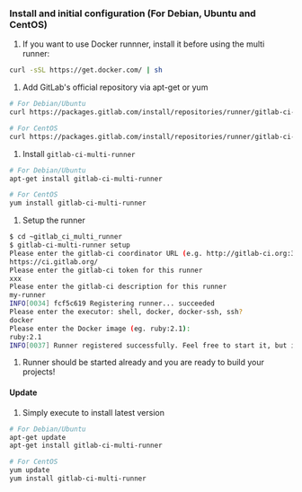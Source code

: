 ### Install and initial configuration (For Debian, Ubuntu and CentOS)

1. If you want to use Docker runnner, install it before using the multi runner:
  ```bash
  curl -sSL https://get.docker.com/ | sh
  ```

1. Add GitLab's official repository via apt-get or yum
  ```bash
  # For Debian/Ubuntu
  curl https://packages.gitlab.com/install/repositories/runner/gitlab-ci-multi-runner/script.deb | sudo bash

  # For CentOS
  curl https://packages.gitlab.com/install/repositories/runner/gitlab-ci-multi-runner/script.rpm | sudo bash
  ```

1. Install `gitlab-ci-multi-runner`
  ```bash
  # For Debian/Ubuntu
  apt-get install gitlab-ci-multi-runner

  # For CentOS
  yum install gitlab-ci-multi-runner
  ```

1. Setup the runner
  ```bash
  $ cd ~gitlab_ci_multi_runner
  $ gitlab-ci-multi-runner setup
  Please enter the gitlab-ci coordinator URL (e.g. http://gitlab-ci.org:3000/ )
  https://ci.gitlab.org/
  Please enter the gitlab-ci token for this runner
  xxx
  Please enter the gitlab-ci description for this runner
  my-runner
  INFO[0034] fcf5c619 Registering runner... succeeded
  Please enter the executor: shell, docker, docker-ssh, ssh?
  docker
  Please enter the Docker image (eg. ruby:2.1):
  ruby:2.1
  INFO[0037] Runner registered successfully. Feel free to start it, but if it's running already the config should be automatically reloaded!
  ```

1. Runner should be started already and you are ready to build your projects!

#### Update

1. Simply execute to install latest version
  ```bash
  # For Debian/Ubuntu
  apt-get update
  apt-get install gitlab-ci-multi-runner

  # For CentOS
  yum update
  yum install gitlab-ci-multi-runner
  ```
